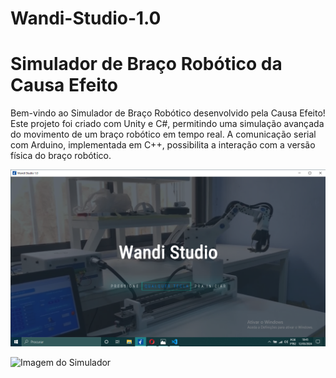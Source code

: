 # Wandi-Studio-1.0

# Simulador de Braço Robótico da Causa Efeito

Bem-vindo ao Simulador de Braço Robótico desenvolvido pela Causa Efeito! Este projeto foi criado com Unity e C#, permitindo uma simulação avançada do movimento de um braço robótico em tempo real. A comunicação serial com Arduino, implementada em C++, possibilita a interação com a versão física do braço robótico.

![Descrição da imagem](https://github.com/elisioMassaqui/Wandi-Studio-1.0/blob/main/Assets/Mídia/Anotação%202024-03-12%20184610.png)

![Imagem do Simulador](https://github.com/elisioMassaqui/Wandi-Studio-1.3/blob/main/Assets/midia/Anota%C3%A7%C3%A3o%202024-01-21%20174251.png)

